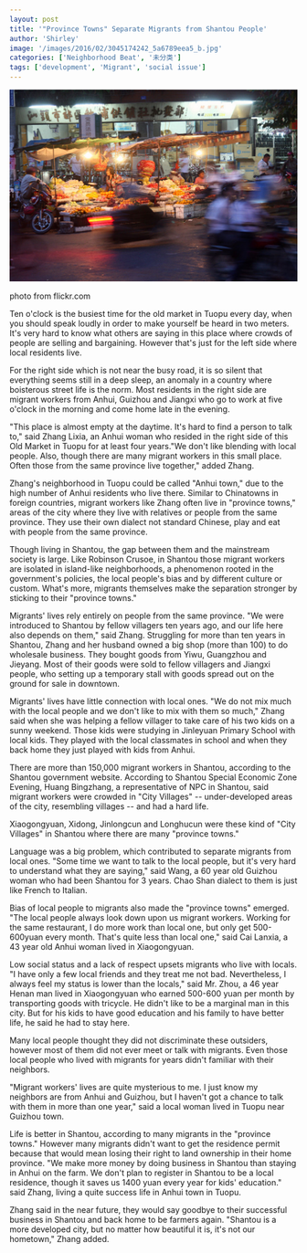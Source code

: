 ```yaml
---
layout: post
title: '"Province Towns" Separate Migrants from Shantou People'
author: 'Shirley'
image: '/images/2016/02/3045174242_5a6789eea5_b.jpg'
categories: ['Neighborhood Beat', '未分类']
tags: ['development', 'Migrant', 'social issue']
---
```


[![town-province](/images/2016/02/3045174242_5a6789eea5_b.jpg)](https://www.flickr.com/photos/justaslice/3045174242/in/photolist-5D6jdb-fdbAAy-5CYmgu-9qRaGo-8jDLwm-8qvfjQ-8ur37b-9qRaGw-8qs78i-8iQM2r-9qRaGq-8ur373-9xXEky-5Shsy-5ShqQ-5Sgg3-5SgpP-5Sgvv-5Shwb-5Sh85-5SheW-5UZ66-5Shmw-5Sgqy-5SgAZ-5Sgp2-5Sgrn-5Shaz-5Sgv3-5Sh6h-5ShkH-5Shtj-5SgPD-5ShoX-5Sgyp-5ShnY-5ShtX-5ShuQ-5Sh9h-5Shce-5ShfD-5Shq2-5Shjk-5SgzQ-9iThEf-5UZ65-5ShrV-5SgwM-5Sgo8-83qxaY)

photo from flickr.com

Ten o'clock is the busiest time for the old market in Tuopu every day, when you should speak loudly in order to make yourself be heard in two meters. It's very hard to know what others are saying in this place where crowds of people are selling and bargaining. However that's just for the left side where local residents live.

For the right side which is not near the busy road, it is so silent that everything seems still in a deep sleep, an anomaly in a country where boisterous street life is the norm. Most residents in the right side are migrant workers from Anhui, Guizhou and Jiangxi who go to work at five o'clock in the morning and come home late in the evening.

"This place is almost empty at the daytime. It's hard to find a person to talk to," said Zhang Lixia, an Anhui woman who resided in the right side of this Old Market in Tuopu for at least four years."We don't like blending with local people. Also, though there are many migrant workers in this small place. Often those from the same province live together," added Zhang.

Zhang's neighborhood in Tuopu could be called "Anhui town," due to the high number of Anhui residents who live there. Similar to Chinatowns in foreign countries, migrant workers like Zhang often live in "province towns," areas of the city where they live with relatives or people from the same province. They use their own dialect not standard Chinese, play and eat with people from the same province.

Though living in Shantou, the gap between them and the mainstream society is large. Like Robinson Crusoe, in Shantou those migrant workers are isolated in island-like neighborhoods, a phenomenon rooted in the government's policies, the local people's bias and by different culture or custom. What's more, migrants themselves make the separation stronger by sticking to their "province towns."

Migrants' lives rely entirely on people from the same province. "We were introduced to Shantou by fellow villagers ten years ago, and our life here also depends on them," said Zhang. Struggling for more than ten years in Shantou, Zhang and her husband owned a big shop (more than 100) to do wholesale business. They bought goods from Yiwu, Guangzhou and Jieyang. Most of their goods were sold to fellow villagers and Jiangxi people, who setting up a temporary stall with goods spread out on the ground for sale in downtown.

Migrants' lives have little connection with local ones. "We do not mix much with the local people and we don't like to mix with them so much," Zhang said when she was helping a fellow villager to take care of his two kids on a sunny weekend. Those kids were studying in Jinleyuan Primary School with local kids. They played with the local classmates in school and when they back home they just played with kids from Anhui.

There are more than 150,000 migrant workers in Shantou, according to the Shantou government website. According to Shantou Special Economic Zone Evening, Huang Bingzhang, a representative of NPC in Shantou, said migrant workers were crowded in "City Villages" -- under-developed areas of the city, resembling villages -- and had a hard life.

Xiaogongyuan, Xidong, Jinlongcun and Longhucun were these kind of "City Villages" in Shantou where there are many "province towns."

Language was a big problem, which contributed to separate migrants from local ones. "Some time we want to talk to the local people, but it's very hard to understand what they are saying," said Wang, a 60 year old Guizhou woman who had been Shantou for 3 years. Chao Shan dialect to them is just like French to Italian.

Bias of local people to migrants also made the "province towns" emerged. "The local people always look down upon us migrant workers. Working for the same restaurant, I do more work than local one, but only get 500-600yuan every month. That's quite less than local one," said Cai Lanxia, a 43 year old Anhui woman lived in Xiaogongyuan.

Low social status and a lack of respect upsets migrants who live with locals. "I have only a few local friends and they treat me not bad. Nevertheless, I always feel my status is lower than the locals," said Mr. Zhou, a 46 year Henan man lived in Xiaogongyuan who earned 500-600 yuan per month by transporting goods with tricycle. He didn't like to be a marginal man in this city. But for his kids to have good education and his family to have better life, he said he had to stay here.

Many local people thought they did not discriminate these outsiders, however most of them did not ever meet or talk with migrants. Even those local people who lived with migrants for years didn't familiar with their neighbors.

"Migrant workers' lives are quite mysterious to me. I just know my neighbors are from Anhui and Guizhou, but I haven't got a chance to talk with them in more than one year," said a local woman lived in Tuopu near Guizhou town.

Life is better in Shantou, according to many migrants in the "province towns." However many migrants didn't want to get the residence permit because that would mean losing their right to land ownership in their home province. "We make more money by doing business in Shantou than staying in Anhui on the farm. We don't plan to register in Shantou to be a local residence, though it saves us 1400 yuan every year for kids' education." said Zhang, living a quite success life in Anhui town in Tuopu.

Zhang said in the near future, they would say goodbye to their successful business in Shantou and back home to be farmers again. "Shantou is a more developed city, but no matter how beautiful it is, it's not our hometown," Zhang added.
